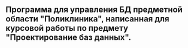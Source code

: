 ## Программа для управления БД предметной области "Поликлиника", написанная для курсовой работы по предмету "Проектирование баз данных". 
